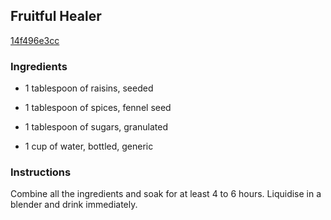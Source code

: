 ## Fruitful Healer

[14f496e3cc](http://www.food.com/recipe/fruitful-healer-94194)

### Ingredients

 - 1 tablespoon of raisins, seeded

 - 1 tablespoon of spices, fennel seed

 - 1 tablespoon of sugars, granulated

 - 1 cup of water, bottled, generic

### Instructions

Combine all the ingredients and soak for at least 4 to 6 hours. Liquidise in a blender and drink immediately.